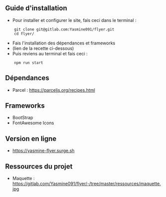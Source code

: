 ## Guide d'installation
* Pour installer et configurer le site, fais ceci dans le terminal :
```
    git clone git@gitlab.com:Yasmine091/flyer.git
    cd flyer/
```
* Fais l'installation des dépendances et frameworks
* (lien de la recette ci-dessous)
* Puis reviens au terminal et fais ceci :
```
    npm run start
```

## Dépendances
* Parcel : https://parceljs.org/recipes.html

## Frameworks
* BootStrap 
* FontAwesome Icons

## Version en ligne
* https://yasmine-flyer.surge.sh

## Ressources du projet
* Maquette : https://gitlab.com/Yasmine091/flyer/-/tree/master/ressources/maquette.jpg
